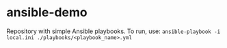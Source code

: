 # ansible-demo

Repository with simple Ansible playbooks.
To run, use:
`ansible-playbook -i local.ini ./playbooks/<playbook_name>.yml`